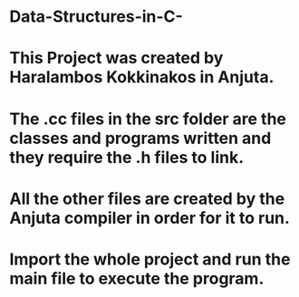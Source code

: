 # Data-Structures-in-C-
# This Project was created by Haralambos Kokkinakos in Anjuta. 
# The .cc files in the src folder are the classes and programs written and they require the .h files to link.
# All the other files are created by the Anjuta compiler in order for it to run.
# Import the whole project and run the main file to execute the program.
